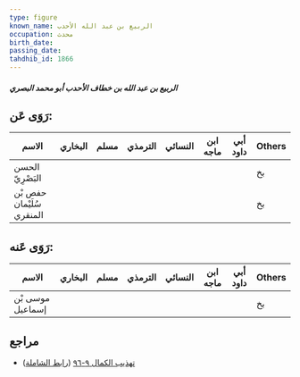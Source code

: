 ```yaml
---
type: figure
known_name: الربيع بن عبد الله الأحدب
occupation: محدث
birth_date:
passing_date:
tahdhib_id: 1866
---
```

##### الربيع بن عبد الله بن خطاف الأحدب أبو محمد البصري

## رَوَى عَن:
| الاسم                     | البخاري | مسلم | الترمذي | النسائي | ابن ماجه | أبي داود | Others |
| ------------------------- | ------- | ---- | ------- | ------- | -------- | -------- | ------ |
| الحسن البَصْرِيّ          |         |      |         |         |          |          | بخ     |
| حفص بْن سُلَيْمان المنقري |         |      |         |         |          |          | بخ     |
## رَوَى عَنه:
| الاسم            | البخاري | مسلم | الترمذي | النسائي | ابن ماجه | أبي داود | Others |
| ---------------- | ------- | ---- | ------- | ------- | -------- | -------- | ------ |
| موسى بْن إسماعيل |         |      |         |         |          |          | بخ     |
## مراجع
- [تهذيب الكمال ٩-٩٦](obsidian://open?vault=Tahdhib-al-Kamal&file=Figures/١٨٦٦-الربيع%20بن%20عبد%20الله%20بن%20خطاف%20الأحدب%20أبو%20محمد%20البصري) ([رابط الشاملة](https://shamela.ws/book/3722/4336))